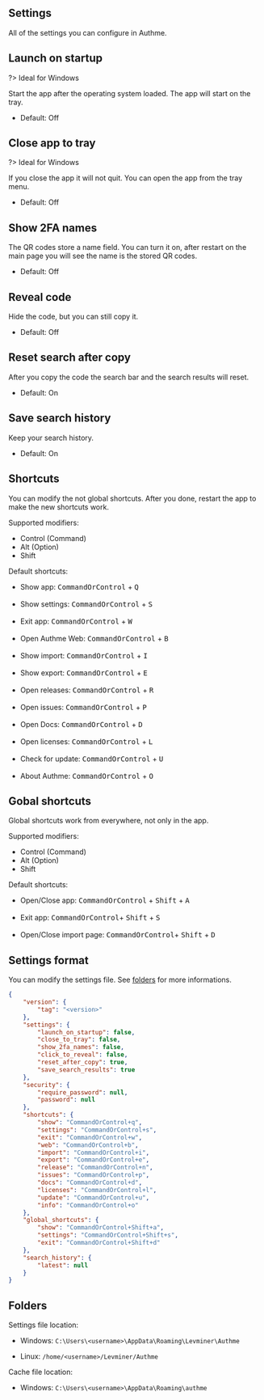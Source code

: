 ## Settings

All of the settings you can configure in Authme.

## Launch on startup

?> Ideal for Windows

Start the app after the operating system loaded. The app will start on the tray.

-   Default: Off

## Close app to tray

?> Ideal for Windows

If you close the app it will not quit. You can open the app from the tray menu.

-   Default: Off

## Show 2FA names

The QR codes store a name field. You can turn it on, after restart on the main page you will see the name is the stored QR codes.

-   Default: Off

## Reveal code

Hide the code, but you can still copy it.

-   Default: Off

## Reset search after copy

After you copy the code the search bar and the search results will reset.

-   Default: On

## Save search history

Keep your search history.

-   Default: On

## Shortcuts

You can modify the not global shortcuts. After you done, restart the app to make the new shortcuts work.

Supported modifiers:

-   Control (Command)
-   Alt (Option)
-   Shift

Default shortcuts:

-   Show app: <kbd>CommandOrControl</kbd> + <kbd>Q</kbd>
    <br>
    <br>
-   Show settings: <kbd>CommandOrControl</kbd> + <kbd>S</kbd>
    <br>
    <br>
-   Exit app: <kbd>CommandOrControl</kbd> + <kbd>W</kbd>
    <br>
    <br>
-   Open Authme Web: <kbd>CommandOrControl</kbd> + <kbd>B</kbd>
    <br>
    <br>
-   Show import: <kbd>CommandOrControl</kbd> + <kbd>I</kbd>
    <br>
    <br>
-   Show export: <kbd>CommandOrControl</kbd> + <kbd>E</kbd>
    <br>
    <br>
-   Open releases: <kbd>CommandOrControl</kbd> + <kbd>R</kbd>
    <br>
    <br>
-   Open issues: <kbd>CommandOrControl</kbd> + <kbd>P</kbd>
    <br>
    <br>
-   Open Docs: <kbd>CommandOrControl</kbd> + <kbd>D</kbd>
    <br>
    <br>
-   Open licenses: <kbd>CommandOrControl</kbd> + <kbd>L</kbd>
    <br>
    <br>
-   Check for update: <kbd>CommandOrControl</kbd> + <kbd>U</kbd>
    <br>
    <br>
-   About Authme: <kbd>CommandOrControl</kbd> + <kbd>O</kbd>

## Gobal shortcuts

Global shortcuts work from everywhere, not only in the app.

Supported modifiers:

-   Control (Command)
-   Alt (Option)
-   Shift

Default shortcuts:

-   Open/Close app: <kbd>CommandOrControl</kbd> + <kbd>Shift</kbd> + <kbd>A</kbd>
    <br>
    <br>
-   Exit app: <kbd>CommandOrControl</kbd>+ <kbd>Shift</kbd> + <kbd>S</kbd>
    <br>
    <br>
-   Open/Close import page: <kbd>CommandOrControl</kbd>+ <kbd>Shift</kbd> + <kbd>D</kbd>

## Settings format

You can modify the settings file. See [folders](settings.md?id=folders) for more informations.

```json
{
	"version": {
		"tag": "<version>"
	},
	"settings": {
		"launch_on_startup": false,
		"close_to_tray": false,
		"show_2fa_names": false,
		"click_to_reveal": false,
		"reset_after_copy": true,
		"save_search_results": true
	},
	"security": {
		"require_password": null,
		"password": null
	},
	"shortcuts": {
		"show": "CommandOrControl+q",
		"settings": "CommandOrControl+s",
		"exit": "CommandOrControl+w",
		"web": "CommandOrControl+b",
		"import": "CommandOrControl+i",
		"export": "CommandOrControl+e",
		"release": "CommandOrControl+n",
		"issues": "CommandOrControl+p",
		"docs": "CommandOrControl+d",
		"licenses": "CommandOrControl+l",
		"update": "CommandOrControl+u",
		"info": "CommandOrControl+o"
	},
	"global_shortcuts": {
		"show": "CommandOrControl+Shift+a",
		"settings": "CommandOrControl+Shift+s",
		"exit": "CommandOrControl+Shift+d"
	},
	"search_history": {
		"latest": null
	}
}
```

## Folders

Settings file location:

-   Windows: `C:\Users\<username>\AppData\Roaming\Levminer\Authme`

-   Linux: `/home/<username>/Levminer/Authme`

Cache file location:

-   Windows: `C:\Users\<username>\AppData\Roaming\authme`
